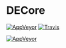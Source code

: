 # DECore

[![AppVeyor](https://ci.appveyor.com/api/projects/status/mj3g7oy59ej2n02q?svg=true)](https://ci.appveyor.com/project/bashocz/decore) [![Travis](https://img.shields.io/travis/bashocz/DECore.svg?maxAge=3600&label=travis)](https://travis-ci.org/bashocz/DECore)

[![AppVeyor](https://img.shields.io/appveyor/project/bashocz/decore.svg?maxAge=3600&label=appveyor)](https://ci.appveyor.com/project/bashocz/decore)
